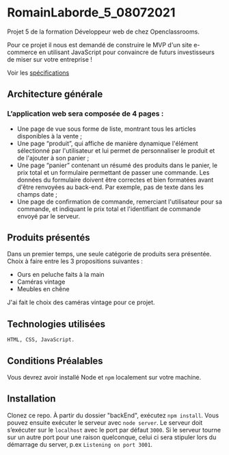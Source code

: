 # RomainLaborde_5_08072021

Projet 5 de la formation Développeur web de chez Openclassrooms.

Pour ce projet il nous est demandé de construire le MVP d'un site e-commerce en utilisant JavaScript
pour convaincre de futurs investisseurs de miser sur votre entreprise !

Voir les [spécifications](https://s3-eu-west-1.amazonaws.com/course.oc-static.com/projects/DWJ_FR_P5/P5_Spe%CC%81cifications+fonctionnelles+Orinoco.pdf)

## Architecture générale

### L’application web sera composée de 4 pages :
* Une page de vue sous forme de liste, montrant tous les articles disponibles
à la vente ;
* Une page “produit”, qui affiche de manière dynamique l'élément
sélectionné par l'utilisateur et lui permet de personnaliser le produit et de
l'ajouter à son panier ;
* Une page “panier” contenant un résumé des produits dans le panier, le prix
total et un formulaire permettant de passer une commande. Les données
du formulaire doivent être correctes et bien formatées avant d'être
renvoyées au back-end. Par exemple, pas de texte dans les champs date ;
* Une page de confirmation de commande, remerciant l'utilisateur pour sa
commande, et indiquant le prix total et l'identifiant de commande envoyé
par le serveur.

## Produits présentés

Dans un premier temps, une seule catégorie de produits sera présentée.<br>
Choix à faire entre les 3 propositions suivantes :
* Ours en peluche faits à la main
* Caméras vintage
* Meubles en chêne

J'ai fait le choix des caméras vintage pour ce projet.

## Technologies utilisées
    
    HTML, CSS, JavaScript.

## Conditions Préalables

Vous devrez avoir installé Node et `npm` localement sur votre machine.

## Installation

Clonez ce repo. À partir du dossier "backEnd", exécutez `npm install`. 
Vous pouvez ensuite exécuter le serveur avec `node server`.
Le serveur doit s’exécuter sur le `localhost` avec le port par défaut `3000`. 
Si le serveur tourne sur un autre port pour une raison quelconque, 
celui ci sera stipuler lors du démarrage du server, p.ex `Listening on port 3001`.

